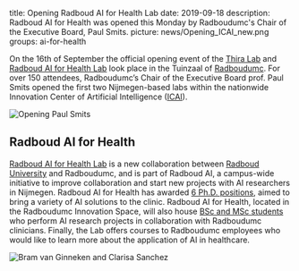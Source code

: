 title: Opening Radboud AI for Health Lab
date: 2019-09-18
description: Radboud AI for Health was opened this Monday by Radboudumc's Chair of the Executive Board, Paul Smits. 
picture: news/Opening_ICAI_new.png
groups: ai-for-health

On the 16th of September the official opening event of the <a href="https://icai.ai/thira-lab/">Thira Lab</a> and <a href="https://www.ai-for-health.nl/">Radboud AI for Health Lab</a> look place in the Tuinzaal of <a href="https://www.radboudumc.nl/patientenzorg">Radboudumc</a>. For over 150 attendees, Radboudumc’s  Chair of the Executive Board prof. Paul Smits opened the first two Nijmegen-based labs within the nationwide Innovation Center of Artificial Intelligence (<a href="https://icai.ai/">ICAI</a>).

![Opening Paul Smits]({static}/images/news/Opening_ICAI.jpg)

## Radboud AI for Health

<a href="https://www.ai-for-health.nl/">Radboud AI for Health Lab</a> is a new collaboration between <a href="https://www.ru.nl/">Radboud University</a> and Radboudumc, and is part of Radboud AI, a campus-wide initiative to improve collaboration and start new projects with AI researchers in Nijmegen. Radboud AI for Health has awarded <a href="https://www.ai-for-health.nl/phd_projects/">6 Ph.D. positions</a>, aimed to bring a variety of AI solutions to the clinic. Radboud AI for Health, located in the Radboudumc Innovation Space, will also house <a href="https://www.ai-for-health.nl/student_projects/">BSc and MSc students</a> who perform AI research projects in collaboration with Radboudumc clinicians. Finally, the Lab offers courses to Radboudumc employees who would like to learn more about the application of AI in healthcare.

![Bram van Ginneken and Clarisa Sanchez]({static}/images/news/ICAI_Bram_Clarisa.jpg)

